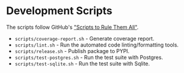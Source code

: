 # Development Scripts

The scripts follow GitHub's ["Scripts to Rule Them All"](https://github.com/github/scripts-to-rule-them-all).

* `scripts/coverage-report.sh` - Generate coverage report.
* `scripts/lint.sh` - Run the automated code linting/formatting tools.
* `scripts/release.sh` - Publish package to PYPI.
* `scripts/test-postgres.sh` - Run the test suite with Postgres.
* `scripts/test-sqlite.sh` - Run the test suite with Sqlite.
